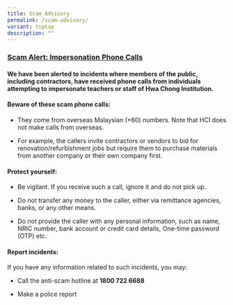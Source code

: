 ```yaml
---
title: Scam Advisory
permalink: /scam-advisory/
variant: tiptap
description: ""
---
```

<h3><strong><u>Scam Alert: Impersonation Phone Calls</u></strong></h3>
<h4>We have been alerted to incidents where members of the public, including contractors, have received phone calls from individuals attempting to impersonate teachers or staff of Hwa Chong Institution.</h4>
<p></p>
<h4>Beware of these scam phone calls:</h4>
<ul data-tight="true" class="tight">
<li>
<p>They come from overseas Malaysian (+60) numbers. Note that HCI does not
make calls from overseas.</p>
</li>
<li>
<p>For example, the callers invite contractors or vendors to bid for renovation/refurbishment
jobs but require them to purchase materials from another company or their
own company first.</p>
</li>
</ul>
<h4>Protect yourself:</h4>
<ul data-tight="true" class="tight">
<li>
<p>Be vigilant. If you receive such a call, ignore it and do not pick up.</p>
</li>
<li>
<p>Do not transfer any money to the caller, either via remittance agencies,
banks, or any other means.</p>
</li>
<li>
<p>Do not provide the caller with any personal information, such as name,
NRIC number, bank account or credit card details, One-time password (OTP)
etc.</p>
</li>
</ul>
<h4>Report incidents:</h4>
<p>If you have any information related to such incidents, you may:</p>
<ul data-tight="true" class="tight">
<li>
<p>Call the anti-scam hotline at <strong>1800 722 6688</strong>
</p>
</li>
<li>
<p>Make a police report</p>
</li>
</ul>
<h4></h4>
<p></p>